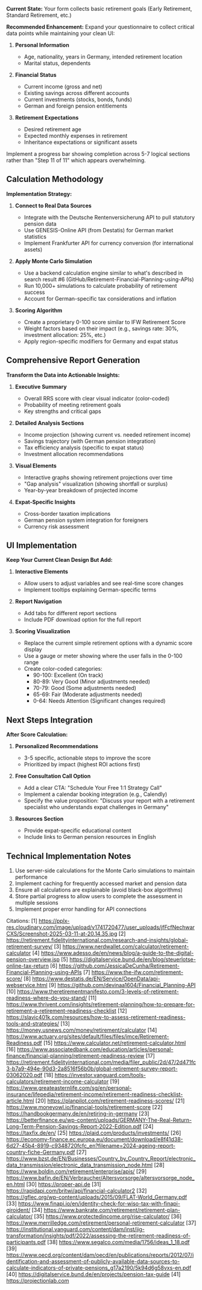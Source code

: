 **Current State:** Your form collects basic retirement goals (Early Retirement, Standard Retirement, etc.)

**Recommended Enhancement:** 
Expand your questionnaire to collect critical data points while maintaining your clean UI:

1. **Personal Information**
   - Age, nationality, years in Germany, intended retirement location
   - Marital status, dependents

2. **Financial Status**
   - Current income (gross and net)
   - Existing savings across different accounts
   - Current investments (stocks, bonds, funds)
   - German and foreign pension entitlements

3. **Retirement Expectations**
   - Desired retirement age
   - Expected monthly expenses in retirement
   - Inheritance expectations or significant assets

Implement a progress bar showing completion across 5-7 logical sections rather than "Step 11 of 11" which appears overwhelming.

## Calculation Methodology

**Implementation Strategy:**

1. **Connect to Real Data Sources**
   - Integrate with the Deutsche Rentenversicherung API to pull statutory pension data
   - Use GENESIS-Online API (from Destatis) for German market statistics
   - Implement Frankfurter API for currency conversion (for international assets)

2. **Apply Monte Carlo Simulation**
   - Use a backend calculation engine similar to what's described in search result #6 (GitHub/Retirement-Financial-Planning-using-APIs)
   - Run 10,000+ simulations to calculate probability of retirement success
   - Account for German-specific tax considerations and inflation

3. **Scoring Algorithm**
   - Create a proprietary 0-100 score similar to IFW Retirement Score
   - Weight factors based on their impact (e.g., savings rate: 30%, investment allocation: 25%, etc.)
   - Apply region-specific modifiers for Germany and expat status

## Comprehensive Report Generation

**Transform the Data into Actionable Insights:**

1. **Executive Summary**
   - Overall RRS score with clear visual indicator (color-coded)
   - Probability of meeting retirement goals
   - Key strengths and critical gaps

2. **Detailed Analysis Sections**
   - Income projection (showing current vs. needed retirement income)
   - Savings trajectory (with German pension integration)
   - Tax efficiency analysis (specific to expat status)
   - Investment allocation recommendations

3. **Visual Elements**
   - Interactive graphs showing retirement projections over time
   - "Gap analysis" visualization (showing shortfall or surplus)
   - Year-by-year breakdown of projected income

4. **Expat-Specific Insights**
   - Cross-border taxation implications
   - German pension system integration for foreigners
   - Currency risk assessment

## UI Implementation

**Keep Your Current Clean Design But Add:**

1. **Interactive Elements**
   - Allow users to adjust variables and see real-time score changes
   - Implement tooltips explaining German-specific terms

2. **Report Navigation**
   - Add tabs for different report sections
   - Include PDF download option for the full report

3. **Scoring Visualization**
   - Replace the current simple retirement options with a dynamic score display
   - Use a gauge or meter showing where the user falls in the 0-100 range
   - Create color-coded categories:
     * 90-100: Excellent (On track)
     * 80-89: Very Good (Minor adjustments needed)
     * 70-79: Good (Some adjustments needed)
     * 65-69: Fair (Moderate adjustments needed)
     * 0-64: Needs Attention (Significant changes required)

## Next Steps Integration

**After Score Calculation:**

1. **Personalized Recommendations**
   - 3-5 specific, actionable steps to improve the score
   - Prioritized by impact (highest ROI actions first)

2. **Free Consultation Call Option**
   - Add a clear CTA: "Schedule Your Free 1:1 Strategy Call"
   - Implement a calendar booking integration (e.g., Calendly)
   - Specify the value proposition: "Discuss your report with a retirement specialist who understands expat challenges in Germany"

3. **Resources Section**
   - Provide expat-specific educational content
   - Include links to German pension resources in English

## Technical Implementation Notes

1. Use server-side calculations for the Monte Carlo simulations to maintain performance
2. Implement caching for frequently accessed market and pension data
3. Ensure all calculations are explainable (avoid black-box algorithms)
4. Store partial progress to allow users to complete the assessment in multiple sessions
5. Implement proper error handling for API connections

Citations:
[1] https://pplx-res.cloudinary.com/image/upload/v1741720477/user_uploads/jfFcfNechwarCXS/Screenshot-2025-03-11-at-20.14.35.jpg
[2] https://retirement.fidelityinternational.com/research-and-insights/global-retirement-survey/
[3] https://www.nerdwallet.com/calculator/retirement-calculator
[4] https://www.adesso.de/en/news/blog/a-guide-to-the-digital-pension-overview.jsp
[5] https://digitalservice.bund.de/en/blog/steuerlotse-online-tax-return
[6] https://github.com/JessicaDeCunha/Retirement-Financial-Planning-using-APIs
[7] https://www.the-ifw.com/retirement-score/
[8] https://www.destatis.de/EN/Service/OpenData/api-webservice.html
[9] https://github.com/devinaa1604/Financial_Planning-API
[10] https://www.theretirementmanifesto.com/3-levels-of-retirement-readiness-where-do-you-stand/
[11] https://www.thrivent.com/insights/retirement-planning/how-to-prepare-for-retirement-a-retirement-readiness-checklist
[12] https://slavic401k.com/resources/how-to-assess-retirement-readiness-tools-and-strategies/
[13] https://money.usnews.com/money/retirement/calculator
[14] https://www.actuary.org/sites/default/files/files/imce/Retirement-Readiness.pdf
[15] https://www.calculator.net/retirement-calculator.html
[16] https://www.associatedbank.com/education/articles/personal-finance/financial-planning/retirement-readiness-review
[17] https://retirement.fidelityinternational.com/media/filer_public/2d/47/2d471fc3-b7a9-494e-90d3-2a8516f56b0b/global-retirement-survey-report-03062020.pdf
[18] https://investor.vanguard.com/tools-calculators/retirement-income-calculator
[19] https://www.greateasternlife.com/sg/en/personal-insurance/lifepedia/retirement-income/retirement-readiness-checklist-article.html
[20] https://planpilot.com/retirement-readiness-scores/
[21] https://www.moneyowl.io/financial-tools/retirement-score
[22] https://handbookgermany.de/en/retiring-in-germany
[23] https://betterfinance.eu/wp-content/uploads/GERMANY-The-Real-Return-Long-Term-Pension-Savings-Report-2022-Edition.pdf
[24] https://taxfix.de/en/
[25] https://plaid.com/products/investments/
[26] https://economy-finance.ec.europa.eu/document/download/e8f41d38-6d27-45b4-8919-c9348720fcfc_en?filename=2024-ageing-report-country-fiche-Germany.pdf
[27] https://www.bzst.de/EN/Businesses/Country_by_Country_Report/electronic_data_transmission/electronic_data_transmission_node.html
[28] https://www.boldin.com/retirement/enterprise/apis/
[29] https://www.bafin.de/EN/Verbraucher/Altersvorsorge/altersvorsorge_node_en.html
[30] https://proper-api.de
[31] https://rapidapi.com/britwi/api/financial-calculator2
[32] https://gflec.org/wp-content/uploads/2015/09/FLAT-World_Germany.pdf
[33] https://www.finapi.io/en/identity-check-for-wiso-tax-with-finapi-giroident/
[34] https://www.bankrate.com/retirement/retirement-plan-calculator/
[35] https://www.protectedincome.org/rise-calculator/
[36] https://www.merrilledge.com/retirement/personal-retirement-calculator
[37] https://institutional.vanguard.com/content/dam/inst/iig-transformation/insights/pdf/2022/assessing-the-retirement-readiness-of-participants.pdf
[38] https://www.segalco.com/media/1756/ideas_1_18.pdf
[39] https://www.oecd.org/content/dam/oecd/en/publications/reports/2012/07/identification-and-assessment-of-publicly-available-data-sources-to-calculate-indicators-of-private-pensions_g17a2190/5k94d6g58vxs-en.pdf
[40] https://digitalservice.bund.de/en/projects/pension-tax-guide
[41] https://projectionlab.com